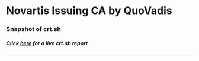 # Novartis Issuing CA by QuoVadis
### Snapshot of crt.sh
##### Click [here](https://crt.sh/?q=0051C98924F239BD49AB8C8F6802F8B9CF4AD41EB3272F1A34C0CD6D61DCB3D4) for a live crt.sh report

---
